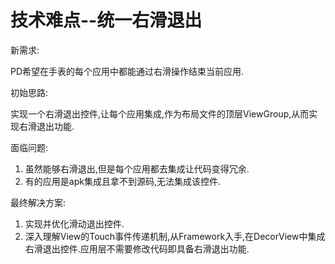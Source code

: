 # 技术难点--统一右滑退出

新需求:

PD希望在手表的每个应用中都能通过右滑操作结束当前应用.

初始思路:

实现一个右滑退出控件,让每个应用集成,作为布局文件的顶层ViewGroup,从而实现右滑退出功能.

面临问题:

1. 虽然能够右滑退出,但是每个应用都去集成让代码变得冗余.
2. 有的应用是apk集成且拿不到源码,无法集成该控件.

最终解决方案:

1. 实现并优化滑动退出控件.
2. 深入理解View的Touch事件传递机制,从Framework入手,在DecorView中集成右滑退出控件.应用层不需要修改代码即具备右滑退出功能.


